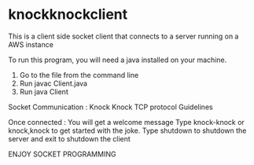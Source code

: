 # knockknockclient
This is a client side socket client that connects to a server running on a AWS instance 

To run this program, you will need a java installed on your machine.

1. Go to the file from the command line 
2. Run javac Client.java
3. Run java Client

Socket Communication : Knock Knock TCP protocol Guidelines

Once connected : You will get a welcome message
Type knock-knock or knock,knock to get started with the joke. 
Type shutdown to shutdown the server and exit to shutdown the client


ENJOY SOCKET PROGRAMMING
